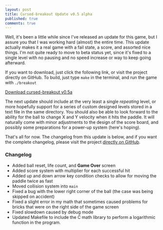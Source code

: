 ```yaml
---
layout: post
title: Cursed-breakout Update v0.5 alpha
published: true
comments: true
---
```

Well, it's been a little while since I've released an update for this game, but I assure you that I was working hard (almost) the entire time. This update actually makes it a real game with a fail state, a score, and assorted nice things. I'm not quite ready to move to beta status yet, since it's fixed to a single level with no pausing and no speed increase or way to keep going afterward.

If you want to download, just click the following link, or visit the project directly on GitHub. To build, just type `make` in the terminal, and run the game with `./breakout`

[Download cursed-breakout v0.5a](https://github.com/Carson-Shook/cursed-breakout/archive/master.zip)

The next update should include at the very least a single *repeating* level, or more hopefully support for a series of custom designed levels stored in a text file in the same directory. You should also be able to look forward to the ability for the ball to change X and Y velocity when it hits the paddle. It will naturally come with minor adjustments to the design of the score board, and possibly some preparations for a power-up system (here's hoping).

That's all for now. The changelog from this update is below, and if you want the complete changelog, please visit the project [directly on GitHub](http://github.com/Carson-Shook/cursed-breakout).

### Changelog
- Added ball reset, life count, and **Game Over** screen
- Added score system with multiplier for each successful hit
- Added up and down arrow key condition checks to allow for moving the paddle twice as fast
- Moved collision system into `main`
- Fixed a bug with the lower right corner of the ball (the case was being skipped on accident)
- Fixed a slight error in my math that sometimes caused problems for bricks that were on the right side of the game screen
- Fixed slowdown caused by debug mode
- Updated Makefile to include the C math library to perform a logarithmic function in the program.